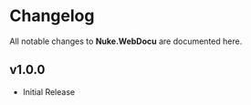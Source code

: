 # Changelog

All notable changes to **Nuke.WebDocu** are documented here.

## v1.0.0
- Initial Release
